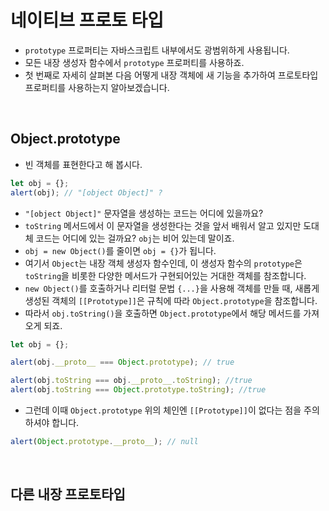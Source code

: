 # 네이티브 프로토 타입

- `prototype` 프로퍼티는 자바스크립트 내부에서도 광범위하게 사용됩니다.
- 모든 내장 생성자 함수에서 `prototype` 프로퍼티를 사용하죠.
- 첫 번째로 자세히 살펴본 다음 어떻게 내장 객체에 새 기능을 추가하여 프로토타입 프로퍼티를 사용하는지 알아보겠습니다.

<br>

## Object.prototype

- 빈 객체를 표현한다고 해 봅시다.

```js
let obj = {};
alert(obj); // "[object Object]" ?
```

- `"[object Object]"` 문자열을 생성하는 코드는 어디에 있을까요?
- `toString` 메서드에서 이 문자열을 생성한다는 것을 앞서 배워서 알고 있지만 도대체 코드는 어디에 있는 걸까요? `obj`는 비어 있는데 말이죠.
- `obj = new Object()`를 줄이면 `obj = {}`가 됩니다.
- 여기서 `Object`는 내장 객체 생성자 함수인데, 이 생성자 함수의 `prototype`은 `toString`을 비롯한 다양한 메서드가 구현되어있는 거대한 객체를 참조합니다.
- `new Object()`를 호출하거나 리터럴 문법 `{...}`을 사용해 객체를 만들 때, 새롭게 생성된 객체의 `[[Prototype]]`은 규칙에 따라 `Object.prototype`을 참조합니다.
- 따라서 `obj.toString()`을 호출하면 `Object.prototype`에서 해당 메서드를 가져오게 되죠.

```js
let obj = {};

alert(obj.__proto__ === Object.prototype); // true

alert(obj.toString === obj.__proto__.toString); //true
alert(obj.toString === Object.prototype.toString); //true
```

- 그런데 이때 `Object.prototype` 위의 체인엔 `[[Prototype]]`이 없다는 점을 주의하셔야 합니다.

```js
alert(Object.prototype.__proto__); // null
```

<br>

## 다른 내장 프로토타입
